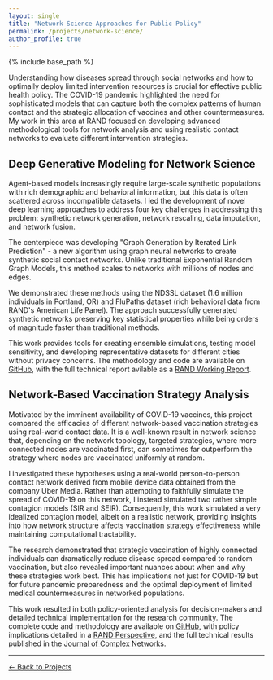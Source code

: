```yaml
---
layout: single
title: "Network Science Approaches for Public Policy"
permalink: /projects/network-science/
author_profile: true
---
```


{% include base_path %}

Understanding how diseases spread through social networks and how to optimally deploy limited intervention resources is crucial for effective public health policy. The COVID-19 pandemic highlighted the need for sophisticated models that can capture both the complex patterns of human contact and the strategic allocation of vaccines and other countermeasures. My work in this area at RAND focused on developing advanced methodological tools for network analysis and using realistic contact networks to evaluate different intervention strategies.

## Deep Generative Modeling for Network Science

Agent-based models increasingly require large-scale synthetic populations with rich demographic and behavioral information, but this data is often scattered across incompatible datasets. I led the development of novel deep learning approaches to address four key challenges in addressing this problem: synthetic network generation, network rescaling, data imputation, and network fusion.

The centerpiece was developing "Graph Generation by Iterated Link Prediction" - a new algorithm using graph neural networks to create synthetic social contact networks. Unlike traditional Exponential Random Graph Models, this method scales to networks with millions of nodes and edges.

We demonstrated these methods using the NDSSL dataset (1.6 million individuals in Portland, OR) and FluPaths dataset (rich behavioral data from RAND's American Life Panel). The approach successfully generated synthetic networks preserving key statistical properties while being orders of magnitude faster than traditional methods.

This work provides tools for creating ensemble simulations, testing model sensitivity, and developing representative datasets for different cities without privacy concerns. The methodology and code are available on [GitHub](https://github.com/RANDCorporation/dgmnet), with the full technical report avilable as a [RAND Working Report](https://www.rand.org/pubs/working_papers/WRA1671-1.html).

## Network-Based Vaccination Strategy Analysis

Motivated by the imminent availability of COVID-19 vaccines, this project compared the efficacies of different network-based vaccination strategies using real-world contact data. It is a well-known result in network science that, depending on the network topology, targeted strategies, where more connected nodes are vaccinated first, can sometimes far outperform the strategy where nodes are vaccinated uniformly at random.

I investigated these hypotheses using a real-world person-to-person contact network derived from mobile device data obtained from the company Uber Media. Rather than attempting to faithfully simulate the spread of COVID-19 on this network, I instead simulated two rather simple contagion models (SIR and SEIR). Consequently, this work simulated a very idealized contagion model, albeit on a realistic network, providing insights into how network structure affects vaccination strategy effectiveness while maintaining computational tractability.

The research demonstrated that strategic vaccination of highly connected individuals can dramatically reduce disease spread compared to random vaccination, but also revealed important nuances about when and why these strategies work best. This has implications not just for COVID-19 but for future pandemic preparedness and the optimal deployment of limited medical countermeasures in networked populations.

This work resulted in both policy-oriented analysis for decision-makers and detailed technical implementation for the research community. The complete code and methodology are available on [GitHub](https://github.com/gshartnett/network_vaccination), with policy implications detailed in a [RAND Perspective](https://www.rand.org/pubs/perspectives/PEA1068-1.html), and the full technical results published in the [Journal of Complex Networks](https://doi.org/10.1093/comnet/cnab042).

---

[← Back to Projects](/projects/)